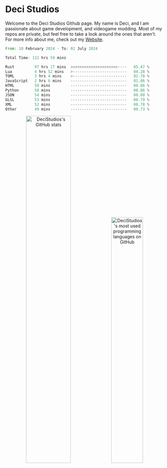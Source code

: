# Deci Studios
Welcome to the Deci Studios Github page. My name is Deci, and I am passionate about game development, and videogame modding. Most of my repos are private, but feel free to take a look around the ones that aren't.
For more info about me, check out my <a href="https://decidev.co.uk" target="_blank">Website</a>.
<!--START_SECTION:waka-->

```rust
From: 10 February 2024 - To: 02 July 2024

Total Time: 112 hrs 59 mins

Rust         97 hrs 17 mins  >>>>>>>>>>>>>>>>>>>>>----   85.47 %
Lua          4 hrs 52 mins   >------------------------   04.28 %
TOML         3 hrs 4 mins    >------------------------   02.70 %
JavaScript   2 hrs 6 mins    -------------------------   01.86 %
HTML         59 mins         -------------------------   00.86 %
Python       58 mins         -------------------------   00.86 %
JSON         54 mins         -------------------------   00.80 %
GLSL         53 mins         -------------------------   00.79 %
XML          52 mins         -------------------------   00.78 %
Other        49 mins         -------------------------   00.73 %
```

<!--END_SECTION:waka-->
<p align="center">
  <a href="https://github.com/anuraghazra/github-readme-stats" target="_blank"><img src="https://github-readme-stats.vercel.app/api?username=decistudios&show_icons=true&count_private=true&theme=omni&hide_border=true" alt="DeciStudios's GitHub stats" width="53.1%" /></a>
  <a href="https://github.com/anuraghazra/github-readme-stats" target="_blank"><img width="44.7%" src="https://github-readme-stats.vercel.app/api/top-langs/?username=decistudios&theme=omni&layout=compact&hide_border=true&langs_count=6" alt="DeciStudios's most used programming languages on GitHub" /></a>
</p>


